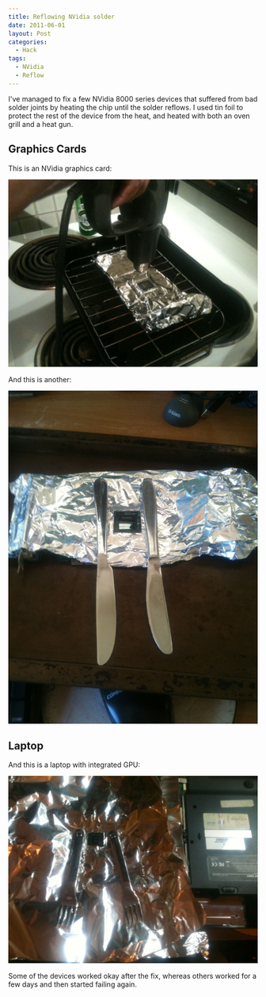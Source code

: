 ```yaml
---
title: Reflowing NVidia solder
date: 2011-06-01
layout: Post
categories:
  - Hack
tags:
  - NVidia
  - Reflow
---
```


I've managed to fix a few NVidia 8000 series devices that suffered from bad solder joints by heating the chip until the solder reflows. I used tin foil to protect the rest of the device from the heat, and heated with both an oven grill and a heat gun.

<!-- more -->

## Graphics Cards

This is an NVidia graphics card:

![Reflow Graphics Card](./IMG_1036.jpg)

And this is another:

![Reflow Graphics Card](./IMG_1053.jpg)

## Laptop

And this is a laptop with integrated GPU:

![Reflow Laptop](./IMG_1103.jpg)

Some of the devices worked okay after the fix, whereas others worked for a few days and then started failing again.
